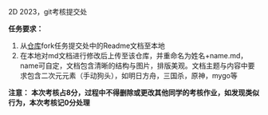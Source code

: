 2D 2023，git考核提交处

**任务要求：**

1. 从[仓库](https://github.com/zerotul782231/git-test-2023)fork任务提交处中的Readme文档至本地
2. 在本地对md文档进行修改后上传至该仓库，并重命名为姓名+name.md，name可自定，文档包含清晰的结构与图片，排版美观。文档主题与内容中要求包含二次元元素（手动狗头），如明日方舟，三国杀，原神，mygo等


**注意：**
**本次考核占8分，过程中不得删除或更改其他同学的考核作业，如发现类似行为，本次考核记0分处理**
